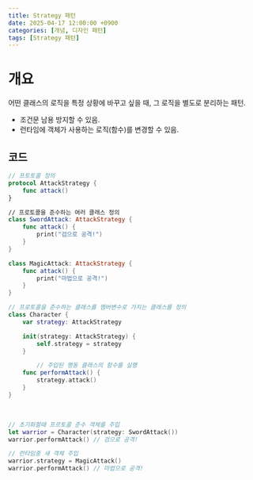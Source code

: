 ```yaml
---
title: Strategy 패턴
date: 2025-04-17 12:00:00 +0900
categories: [개념, 디자인 패턴]
tags: [Strategy 패턴]
---
```


# 개요

어떤 클래스의 로직을 특정 상황에 바꾸고 싶을 때, 그 로직을 별도로 분리하는 패턴.

- 조건문 남용 방지할 수 있음.
- 런타임에 객체가 사용하는 로직(함수)를 변경할 수 있음.

## 코드

```swift
// 프토토콜 정의
protocol AttackStrategy {
    func attack()
}

// 프로토콜을 준수하는 여러 클래스 정의
class SwordAttack: AttackStrategy {
    func attack() {
        print("검으로 공격!")
    }
}

class MagicAttack: AttackStrategy {
    func attack() {
        print("마법으로 공격!")
    }
}

// 프로토콜을 준수하는 클래스를 멤버변수로 가지는 클래스를 정의
class Character {
    var strategy: AttackStrategy

    init(strategy: AttackStrategy) {
        self.strategy = strategy
    }

		// 주입된 행동 클래스의 함수를 실행
    func performAttack() {
        strategy.attack()
    }
}
```
<br>

```swift
// 초기화할때 프르토콜 준수 객체를 주입
let warrior = Character(strategy: SwordAttack())
warrior.performAttack() // 검으로 공격!

// 런타임중 새 객체 주입
warrior.strategy = MagicAttack()
warrior.performAttack() // 마법으로 공격!
```

